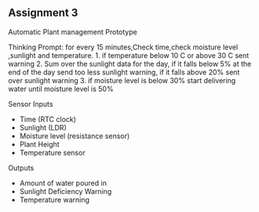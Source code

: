 ## Assignment 3
Automatic Plant management Prototype

Thinking Prompt:
for every 15 minutes,Check time,check moisture level ,sunlight and temperature.
	1. if temperature below 10 C or above 30 C sent warning
	2. Sum over the sunlight data for the day, if it falls below 5% at the end of the day send too less sunlight warning, if it falls above 20% sent over sunlight warning
	3. if moisture level is below 30% start delivering water until moisture level is 50%

Sensor Inputs
- Time (RTC clock)
- Sunlight (LDR)
- Moisture level (resistance sensor)
- Plant Height
- Temperature sensor

Outputs
- Amount of water poured in
- Sunlight Deficiency Warning
- Temperature warning